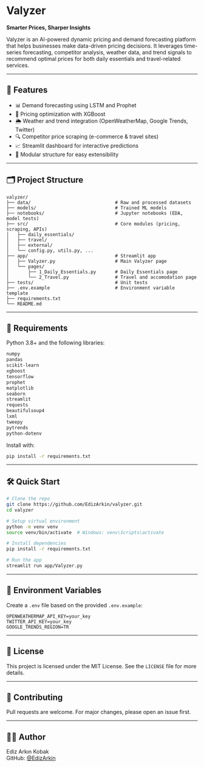 # Valyzer

**Smarter Prices, Sharper Insights**

Valyzer is an AI-powered dynamic pricing and demand forecasting platform that helps businesses make data-driven pricing decisions. It leverages time-series forecasting, competitor analysis, weather data, and trend signals to recommend optimal prices for both daily essentials and travel-related services.

---

## 🚀 Features

- 📊 Demand forecasting using LSTM and Prophet  
- 💸 Pricing optimization with XGBoost  
- 🌦️ Weather and trend integration (OpenWeatherMap, Google Trends, Twitter)  
- 🔍 Competitor price scraping (e-commerce & travel sites)  
- 📈 Streamlit dashboard for interactive predictions  
- 🔁 Modular structure for easy extensibility  

---

## 🗂️ Project Structure

```
valyzer/
├── data/                               # Raw and processed datasets
├── models/                             # Trained ML models
├── notebooks/                          # Jupyter notebooks (EDA, model tests)
├── src/                                # Core modules (pricing, scraping, APIs)
│   ├── daily_essentials/
│   ├── travel/
│   ├── external/
│   └── config.py, utils.py, ...
├── app/                                # Streamlit app
│   ├── Valyzer.py                      # Main Valyzer page
│   └── pages/
│       ├── 1_Daily_Essentials.py       # Daily Essentials page   
│       └── 2_Travel.py                 # Travel and accomodation page
├── tests/                              # Unit tests
├── .env.example                        # Environment variable template
├── requirements.txt
└── README.md
```

---

## 🧪 Requirements

Python 3.8+ and the following libraries:

```bash
numpy
pandas
scikit-learn
xgboost
tensorflow
prophet
matplotlib
seaborn
streamlit
requests
beautifulsoup4
lxml
tweepy
pytrends
python-dotenv
```

Install with:

```bash
pip install -r requirements.txt
```

---

## 🛠️ Quick Start

```bash
# Clone the repo
git clone https://github.com/EdizArkin/valyzer.git
cd valyzer

# Setup virtual environment
python -m venv venv
source venv/bin/activate  # Windows: venv\Scripts\activate

# Install dependencies
pip install -r requirements.txt

# Run the app
streamlit run app/Valyzer.py
```

---

## 🔐 Environment Variables

Create a `.env` file based on the provided `.env.example`:

```env
OPENWEATHERMAP_API_KEY=your_key
TWITTER_API_KEY=your_key
GOOGLE_TRENDS_REGION=TR
```

---

## 📄 License

This project is licensed under the MIT License. See the `LICENSE` file for more details.

---

## 🤝 Contributing

Pull requests are welcome. For major changes, please open an issue first.

---

## 👨‍💻 Author

Ediz Arkın Kobak  
GitHub: [@EdizArkin](https://github.com/EdizArkin)
